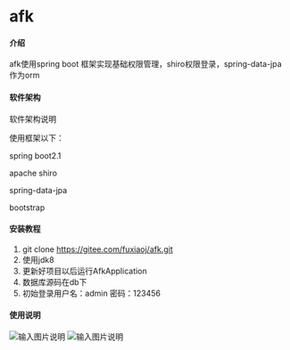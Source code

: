 # afk

#### 介绍
afk使用spring boot 框架实现基础权限管理，shiro权限登录，spring-data-jpa 作为orm

#### 软件架构
软件架构说明

使用框架以下：

spring boot2.1

apache shiro

spring-data-jpa

bootstrap

#### 安装教程

1. git clone https://gitee.com/fuxiaoj/afk.git
2. 使用jdk8
3. 更新好项目以后运行AfkApplication
4. 数据库源码在db下
5. 初始登录用户名：admin 密码：123456

#### 使用说明

![输入图片说明](https://images.gitee.com/uploads/images/2019/0416/162503_0eee79e5_1779955.png "login.png")
![输入图片说明](https://images.gitee.com/uploads/images/2019/0416/162516_2248d4fa_1779955.png "QQ图片20190416162409.png")


